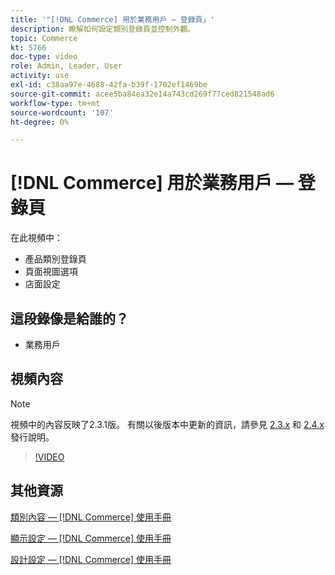 ```yaml
---
title: '"[!DNL Commerce] 用於業務用戶 — 登錄頁」'
description: 瞭解如何設定類別登錄頁並控制外觀。
topic: Commerce
kt: 5766
doc-type: video
role: Admin, Leader, User
activity: use
exl-id: c38aa97e-4688-42fa-b39f-1702ef1469be
source-git-commit: acee5ba84ea32e14a743cd269f77ced821548ad6
workflow-type: tm+mt
source-wordcount: '107'
ht-degree: 0%

---
```


# [!DNL Commerce] 用於業務用戶 — 登錄頁

在此視頻中：

- 產品類別登錄頁
- 頁面視圖選項
- 店面設定

## 這段錄像是給誰的？

- 業務用戶

## 視頻內容

>[!NOTE]
>
>視頻中的內容反映了2.3.1版。 有關以後版本中更新的資訊，請參見 [ 2.3.x](https://devdocs.magento.com/guides/v2.3/release-notes/bk-release-notes.html) 和 [2.4.x](https://devdocs.magento.com/guides/v2.4/release-notes/bk-release-notes.html) 發行說明。

>[!VIDEO](https://video.tv.adobe.com/v/36388/?quality=12&learn=on)

## 其他資源

[類別內容 —  [!DNL Commerce] 使用手冊](https://docs.magento.com/user-guide/catalog/categories-content-settings.html)

[顯示設定 —  [!DNL Commerce] 使用手冊](https://docs.magento.com/user-guide/catalog/categories-display-settings.html)

[設計設定 —  [!DNL Commerce] 使用手冊](https://docs.magento.com/user-guide/catalog/categories-custom-design.html)
